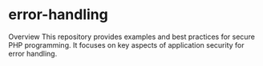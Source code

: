 # error-handling

Overview
This repository provides examples and best practices for secure PHP programming. It focuses on key aspects of application security for error handling.
